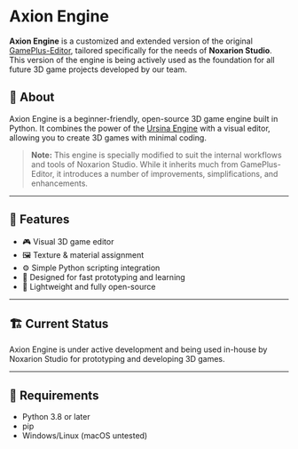 # Axion Engine

**Axion Engine** is a customized and extended version of the original [GamePlus-Editor](https://github.com/IndividualCoder/GamePlus-Editor), tailored specifically for the needs of **Noxarion Studio**. This version of the engine is being actively used as the foundation for all future 3D game projects developed by our team.

## 🚀 About

Axion Engine is a beginner-friendly, open-source 3D game engine built in Python. It combines the power of the [Ursina Engine](https://www.ursinaengine.org/) with a visual editor, allowing you to create 3D games with minimal coding.

> **Note:** This engine is specially modified to suit the internal workflows and tools of Noxarion Studio. While it inherits much from GamePlus-Editor, it introduces a number of improvements, simplifications, and enhancements.

---

## 🧰 Features

- 🎮 Visual 3D game editor
- 🖼️ Texture & material assignment
- ⚙️ Simple Python scripting integration
- 🧠 Designed for fast prototyping and learning
- 🔧 Lightweight and fully open-source

---

## 🏗️ Current Status

Axion Engine is under active development and being used in-house by Noxarion Studio for prototyping and developing 3D games.

---

## 🔧 Requirements

- Python 3.8 or later
- pip
- Windows/Linux (macOS untested)
